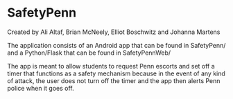 SafetyPenn
==========

Created by Ali Altaf, Brian McNeely, Elliot Boschwitz and Johanna Martens

The application consists of an Android app that can be found in SafetyPenn/ and a Python/Flask that can be found in SafetyPennWeb/

The app is meant to allow students to request Penn escorts and set off a timer that functions as a safety mechanism because in the event of any kind of attack, the user does not turn off the timer and the app then alerts Penn police when it goes off.
